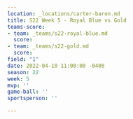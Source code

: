 ```yaml
---
location: _locations/carter-baron.md
title: S22 Week 5 - Royal Blue vs Gold
teams-score:
- team: _teams/s22-royal-blue.md
  score: 
- team: _teams/s22-gold.md
  score: 
field: "1"
date: 2022-04-10 11:00:00 -0400
season: 22
week: 5
mvp: ''
game-ball: ''
sportsperson: ''

---
```


